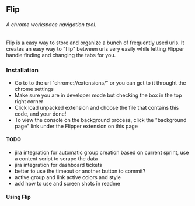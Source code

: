 ## Flip
###### A chrome workspace navigation tool.

Flip is a easy way to store and organize a bunch of frequently used urls. It creates an easy way
to "flip" between urls very easily while letting Flipper handle finding and changing the tabs for you.

### Installation
- Go to to the url "chrome://extensions/" or you can get to it throught the chrome settings
- Make sure you are in developer mode but checking the box in the top right corner
- Click load unpacked extension and choose the file that contains this code, and your done!
- To view the console on the background process, click the "background page" link under the Flipper extension on this page

#### TODO
- jira integration for automatic group creation based on current sprint, use a content script to scrape the data
- jira integration for dashboard tickets
- better to use the timeout or another button to commit?
- active group and link active colors and style
- add how to use and screen shots in readme

#### Using Flip